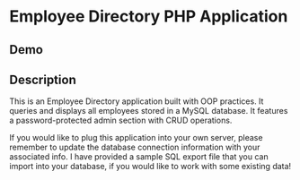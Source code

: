 # Employee Directory PHP Application

## Demo

## Description

This is an Employee Directory application built with OOP practices. It queries and displays all employees stored in a MySQL database. It features a password-protected admin section with CRUD operations.

If you would like to plug this application into your own server, please remember to update the database connection information with your associated info. I have provided a sample SQL export file that you can import into your database, if you would like to work with some existing data!